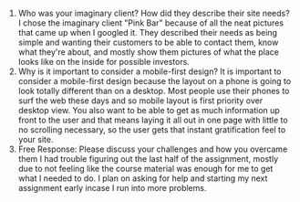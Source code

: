 1. Who was your imaginary client? How did they describe their site needs?
I chose the imaginary client "Pink Bar" because of all the neat pictures that came up when I googled it.  They described their needs as being simple and wanting their customers to be able to contact them, know what they're about, and mostly show them pictures of what the place looks like on the inside for possible investors.
2. Why is it important to consider a mobile-first design?
It is important to consider a mobile-first design because the layout on a phone is going to look totally different than on a desktop. Most people use their phones to surf the web these days and so mobile layout is first priority over desktop view. You also want to be able to get as much information up front to the user and that means laying it all out in one page with little to no scrolling necessary, so the user gets that instant gratification feel to your site.
3. Free Response: Please discuss your challenges and how you overcame them
I had trouble figuring out the last half of the assignment, mostly due to not feeling like the course material was enough for me to get what I needed to do. I plan on asking for help and starting my next assignment early incase I run into more problems.
